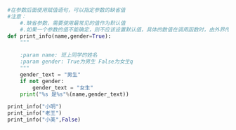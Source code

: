 
<BlogInfo title="13.函数的缺省参数的定义" author="白日梦想猿" pv=0 read_times=0 pre_cost_time=0分19秒 category="语法进阶" tag_list="['语法进阶']" create_time="2020.02.18 13:28:52" update_time="2020.02.18 13:51:48" />

```python
#在参数后面使用赋值语句，可以指定参数的缺省值
#注意：
    #.缺省参数，需要使用最常见的值作为默认值
    #.如果一个参数的值不能确定，则不应该设置默认值，具体的数值在调用函数时，由外界传入
def print_info(name,gender=True):
    """

    :param name: 班上同学的姓名
    :param gender: True为男生 False为女生q
    """
    gender_text = "男生"
    if not gender:
        gender_text = "女生"
    print("%s 是%s"%(name,gender_text))

print_info("小明")
print_info("老王")
print_info("小美",False)

```

